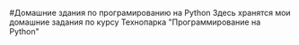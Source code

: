 #Домашние здания по програмированию на Python
Здесь хранятся мои домашние задания по курсу Технопарка "Программирование на Python"
